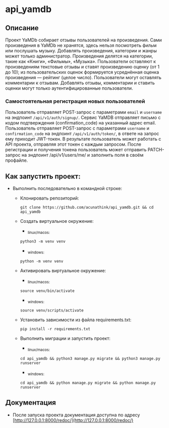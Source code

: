 # api_yamdb


## Описание
Проект YaMDb собирает отзывы пользователей на произведения.
Сами произведения в YaMDb не хранятся, здесь нельзя посмотреть фильм или послушать музыку.
Добавлять произведения, категории и жанры может только администратор.
Произведения делятся на категории, такие как «Книги», «Фильмы», «Музыка».
Пользователи оставляют к произведениям текстовые отзывы и ставят произведению оценку (от 1 до 10);
из пользовательских оценок формируется усреднённая оценка произведения — рейтинг (целое число).
Пользователи могут оставлять комментарии к отзывам.
Добавлять отзывы, комментарии и ставить оценки могут только аутентифицированные пользователи.

### Самостоятельная регистрация новых пользователей
Пользователь отправляет POST-запрос с параметрами `email` и `username` на эндпоинт `/api/v1/auth/signup/`.
Сервис YaMDB отправляет письмо с кодом подтверждения (confirmation_code) на указанный адрес email.
Пользователь отправляет POST-запрос с параметрами `username` и `confirmation_code` на эндпоинт `/api/v1/auth/token/`, в ответе на запрос ему приходит JWT-токен.
В результате пользователь может работать с API проекта, отправляя этот токен с каждым запросом.
После регистрации и получения токена пользователь может отправить PATCH-запрос на эндпоинт /api/v1/users/me/ и заполнить поля в своём профайле.


## Как запустить проект:

* Выполнить последовательно в командной строке:
  - Клонировать репозиторий:
    ```
    git clone https://github.com/acunathink/api_yamdb.git && cd api_yamdb
    ```

  - Cоздать виртуальное окружение:
    * <sub>linux/macos:</sub>
    ```
    python3 -m venv venv
    ```
    * <sub>windows:</sub>
    ```
    python -m venv venv
    ```

  - Aктивировать виртуальное окружение:
    * <sub>linux/macos:</sub>
    ```
    source venv/bin/activate
    ```
    * <sub>windows:</sub>
    ```
    source venv/scripts/activate
    ```

  - Установить зависимости из файла requirements.txt:
    ```
    pip install -r requirements.txt
    ```

  - Выполнить миграции и запустить проект:
    * <sub>linux/macos:</sub>
    ```
    cd api_yamdb && python3 manage.py migrate && python3 manage.py runserver
    ```

    * <sub>windows:</sub>
    ```
    cd api_yamdb && python manage.py migrate && python manage.py runserver
    ```

## Документация
* После запуска проекта документация доступна по адресу [http://127.0.0.1:8000/redoc/](http://127.0.0.1:8000/redoc/)
